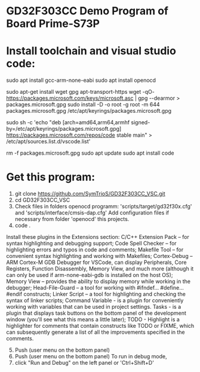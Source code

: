 # GD32F303CC Demo Program of Board Prime-S73P

# Install toolchain and visual studio code:

sudo apt install gcc-arm-none-eabi
sudo apt install openocd

sudo apt-get install wget gpg apt-transport-https
wget -qO- https://packages.microsoft.com/keys/microsoft.asc | gpg --dearmor > packages.microsoft.gpg
sudo install -D -o root -g root -m 644 packages.microsoft.gpg /etc/apt/keyrings/packages.microsoft.gpg

sudo sh -c 'echo "deb [arch=amd64,arm64,armhf signed-by=/etc/apt/keyrings/packages.microsoft.gpg] https://packages.microsoft.com/repos/code stable main" > /etc/apt/sources.list.d/vscode.list'

rm -f packages.microsoft.gpg
sudo apt update
sudo apt install code

# Get this program:
1.  git clone https://github.com/SymTrioS/GD32F303CC_VSC.git
2.  cd GD32F303CC_VSC
3.  Check files in folders openocd programm: 'scripts/target/gd32f30x.cfg' and 'scripts/interface/cmsis-dap.cfg'
    Add configuration files if necessary from folder 'openocd' this projects.
4.  code .

Install these plugins in the Extensions section:
C/C++ Extension Pack – for syntax highlighting and debugging support;
Code Spell Checker – for highlighting errors and typos in code and comments;
Makefile Tool – for convenient syntax highlighting and working with Makefiles;
Cortex-Debug – ARM Cortex-M GDB Debugger for VSCode, can display Peripherals, Core Registers, Function Disassembly, Memory View, and much more (although it can only be used if arm-none-eabi-gdb is installed on the host OS);
Memory View – provides the ability to display memory while working in the debugger;
Head-File-Guard – a tool for working with #ifndef… #define… #endif constructs;
Linker Script – a tool for highlighting and checking the syntax of linker scripts;
Command Variable - is a plugin for conveniently working with variables that can be used in project settings.
Tasks - is a plugin that displays task buttons on the bottom panel of the development window (you'll see what this means a little later);
TODO - Highlight is a highlighter for comments that contain constructs like TODO or FIXME, which can subsequently generate a list of all the improvements specified in the comments.

5.  Push <build>       (user menu on the bottom panel)
6.  Push <write to mk> (user menu on the bottom panel)
    To run in debug mode,
7.  click "Run and Debug" on the left panel or 'Ctrl+Shift+D'
